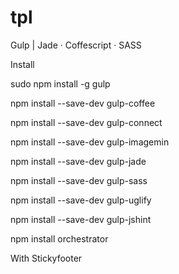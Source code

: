 # tpl
Gulp | Jade · Coffescript · SASS

Install 

sudo npm install -g gulp

npm install --save-dev gulp-coffee

npm install --save-dev gulp-connect

npm install --save-dev gulp-imagemin

npm install --save-dev gulp-jade

npm install --save-dev gulp-sass

npm install --save-dev gulp-uglify

npm install --save-dev gulp-jshint

npm install orchestrator


With Stickyfooter
